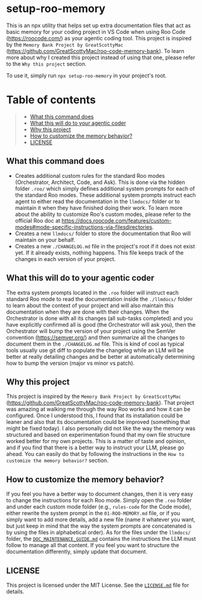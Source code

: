 # setup-roo-memory

This is an npx utility that helps set up extra documentation files that act as basic memory for your coding project in VS Code when using Roo Code (https://roocode.com/) as your agentic coding tool. This project is inspired by the `Memory Bank Project by GreatScottyMac` (https://github.com/GreatScottyMac/roo-code-memory-bank). To learn more about why I created this project instead of using that one, please refer to the `Why this project` section.

To use it, simply run `npx setup-roo-memory` in your project's root.

# Table of contents

> * [What this command does](#what-this-command-does)
> * [What this will do to your agentic coder](#what-this-will-do-to-your-agentic-coder)
> * [Why this project](#why-this-project)
> * [How to customize the memory behavior?](#how-to-customize-the-memory-behavior)
> * [LICENSE](#license)

## What this command does

*   Creates additional custom rules for the standard Roo modes (Orchestrator, Architect, Code, and Ask). This is done via the hidden folder `.roo/` which simply defines additional system prompts for each of the standard Roo modes. These additional system prompts instruct each agent to either read the documentation in the `llmdocs/` folder or to maintain it when they have finished doing their work. To learn more about the ability to customize Roo's custom modes, please refer to the official Roo doc at https://docs.roocode.com/features/custom-modes#mode-specific-instructions-via-filesdirectories.
*   Creates a new `llmdocs/` folder to store the documentation that Roo will maintain on your behalf.
*   Creates a new `./CHANGELOG.md` file in the project's root if it does not exist yet. If it already exists, nothing happens. This file keeps track of the changes in each version of your project.

## What this will do to your agentic coder

The extra system prompts located in the `.roo` folder will instruct each standard Roo mode to read the documentation inside the `./llmdocs/` folder to learn about the context of your project and will also maintain this documentation when they are done with their changes. When the Orchestrator is done with all its changes (all sub-tasks completed) and you have explicitly confirmed all is good (the Orchestrator will ask you), then the Orchestrator will bump the version of your project using the SemVer convention (https://semver.org/) and then summarize all the changes to document them in the `./CHANGELOG.md` file. This is kind of cool as typical tools usually use git diff to populate the changelog while an LLM will be better at really detailing changes and be better at automatically determining how to bump the version (major vs minor vs patch).

## Why this project

This project is inspired by the `Memory Bank Project by GreatScottyMac` (https://github.com/GreatScottyMac/roo-code-memory-bank). That project was amazing at walking me through the way Roo works and how it can be configured. Once I understood this, I found that its installation could be leaner and also that its documentation could be improved (something that might be fixed today). I also personally did not like the way the memory was structured and based on experimentation found that my own file structure worked better for my own projects. This is a matter of taste and opinion, and if you find that there is a better way to instruct your LLM, please go ahead. You can easily do that by following the instructions in the `How to customize the memory behavior?` section.

## How to customize the memory behavior?

If you feel you have a better way to document changes, then it is very easy to change the instructions for each Roo mode. Simply open the `.roo` folder and under each custom mode folder (e.g., `rules-code` for the Code mode), either rewrite the system prompt in the `01-ROO-MEMORY.md` file, or if you simply want to add more details, add a new file (name it whatever you want, but just keep in mind that the way the system prompts are concatenated is by using the files in alphabetical order). As for the files under the `llmdocs/` folder, the [`DOC_MAINTENANCE_GUIDE.md`](files/llmdocs/DOC_MAINTENANCE_GUIDE.md:1) contains the instructions the LLM must follow to manage all that content. If you feel you want to structure the documentation differently, simply update that document.

## LICENSE

This project is licensed under the MIT License. See the [`LICENSE.md`](LICENSE.md:1) file for details.